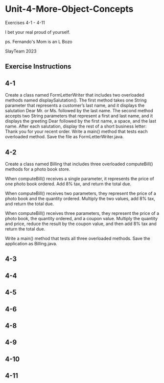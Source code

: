 # Unit-4-More-Object-Concepts
Exercises 4-1 - 4-11

I bet your real proud of yourself. 

ps. Fernando's Mom is an L Bozo

SlayTeam 2023

Exercise Instructions
-----------------------------------------------
4-1
--
Create a class named FormLetterWriter that includes two overloaded methods named displaySalutation(). The first method takes one String parameter that represents a customer’s last name, and it displays the salutation Dear Mr. or Ms. followed by the last name. The second method accepts two String parameters that represent a first and last name, and it displays the greeting Dear followed by the first name, a space, and the last name. After each salutation, display the rest of a short business letter: Thank you for your recent order. Write a main() method that tests each overloaded method. Save the file as FormLetterWriter.java.

4-2
--
Create a class named Billing that includes three overloaded computeBill() methods for a photo book store.

When computeBill() receives a single parameter, it represents the price of one photo book ordered. Add 8% tax, and return the total due.

When computeBill() receives two parameters, they represent the price of a photo book and the quantity ordered. Multiply the two values, add 8% tax, and return the total due.

When computeBill() receives three parameters, they represent the price of a photo book, the quantity ordered, and a coupon value. Multiply the quantity and price, reduce the result by the coupon value, and then add 8% tax and return the total due.

Write a main() method that tests all three overloaded methods. Save the application as Billing.java.

4-3
--

4-4
--

4-5
--

4-6
--

4-8
--

4-9
--

4-10
--

4-11
--

